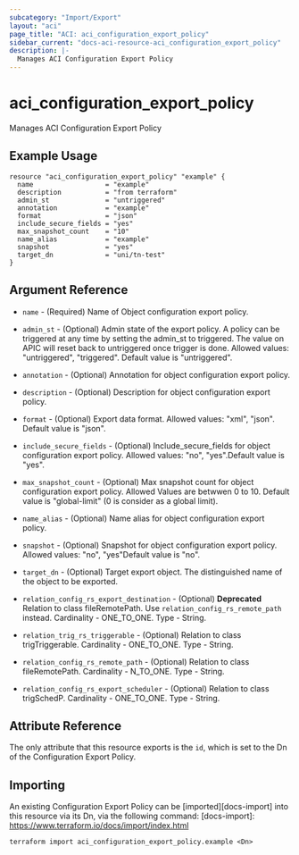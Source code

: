 ```yaml
---
subcategory: "Import/Export"
layout: "aci"
page_title: "ACI: aci_configuration_export_policy"
sidebar_current: "docs-aci-resource-aci_configuration_export_policy"
description: |-
  Manages ACI Configuration Export Policy
---
```


# aci_configuration_export_policy

Manages ACI Configuration Export Policy

## Example Usage

```hcl
resource "aci_configuration_export_policy" "example" {
  name                  = "example"
  description           = "from terraform"
  admin_st              = "untriggered"
  annotation            = "example"
  format                = "json"
  include_secure_fields = "yes"
  max_snapshot_count    = "10"
  name_alias            = "example"
  snapshot              = "yes"
  target_dn             = "uni/tn-test"
}
```

## Argument Reference

- `name` - (Required) Name of Object configuration export policy.
- `admin_st` - (Optional) Admin state of the export policy. A policy can be triggered at any time by setting the admin_st to triggered. The value on APIC will reset back to untriggered once trigger is done. 
  Allowed values: "untriggered", "triggered". Default value is "untriggered".
- `annotation` - (Optional) Annotation for object configuration export policy.
- `description` - (Optional) Description for object configuration export policy.
- `format` - (Optional) Export data format.
  Allowed values: "xml", "json". Default value is "json".
- `include_secure_fields` - (Optional) Include_secure_fields for object configuration export policy.
  Allowed values: "no", "yes".Default value is "yes".
- `max_snapshot_count` - (Optional) Max snapshot count for object configuration export policy.
  Allowed Values are betwwen 0 to 10. Default value is "global-limit" (0 is consider as a global limit).
- `name_alias` - (Optional) Name alias for object configuration export policy.
- `snapshot` - (Optional) Snapshot for object configuration export policy.
  Allowed values: "no", "yes"Default value is "no".
- `target_dn` - (Optional) Target export object. The distinguished name of the object to be exported.

- `relation_config_rs_export_destination` - (Optional) **Deprecated** Relation to class fileRemotePath. Use `relation_config_rs_remote_path` instead. Cardinality - ONE_TO_ONE. Type - String.
- `relation_trig_rs_triggerable` - (Optional) Relation to class trigTriggerable. Cardinality - ONE_TO_ONE. Type - String.
- `relation_config_rs_remote_path` - (Optional) Relation to class fileRemotePath. Cardinality - N_TO_ONE. Type - String.
- `relation_config_rs_export_scheduler` - (Optional) Relation to class trigSchedP. Cardinality - ONE_TO_ONE. Type - String.

## Attribute Reference

The only attribute that this resource exports is the `id`, which is set to the
Dn of the Configuration Export Policy.

## Importing

An existing Configuration Export Policy can be [imported][docs-import] into this resource via its Dn, via the following command:
[docs-import]: https://www.terraform.io/docs/import/index.html

```
terraform import aci_configuration_export_policy.example <Dn>
```
